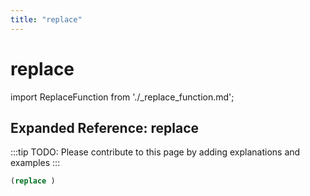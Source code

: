 ```yaml
---
title: "replace"
---
```


# replace

import ReplaceFunction from './_replace_function.md';

<ReplaceFunction />

## Expanded Reference: replace

:::tip
TODO: Please contribute to this page by adding explanations and examples
:::

```lisp
(replace )
```
